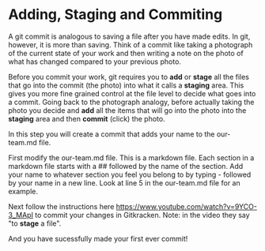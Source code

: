 # Adding, Staging and Commiting

A git commit is analogous to saving a file after you have made edits. In git, however, it is more than saving. Think of a commit like taking a photograph of the current state of your work and then writing a note on the photo of what has changed compared to your previous photo.

Before you commit your work, git requires you to **add** or **stage** all the files that go into the commit (the photo) into what it calls a **staging** area. This gives you more fine grained control at the file level to decide what goes into a commit. Going back to the photograph analogy, before actually taking the photo you decide and **add** all the items that will go into the photo into the **staging** area and then **commit** (click) the photo.

In this step you will create a commit that adds your name to the our-team.md file.

First modify the our-team.md file. This is a markdown file. Each section in a markdown file starts with a ## followed by the name of the section. Add your name to whatever section you feel you belong to by typing - followed by your name in a new line. Look at line 5 in the our-team.md file for an example.

Next follow the instructions here https://www.youtube.com/watch?v=9YCO-3_MApI to commit your changes in Gitkracken. Note: in the video they say "to **stage** a file".

And you have sucessfully made your first ever commit!
